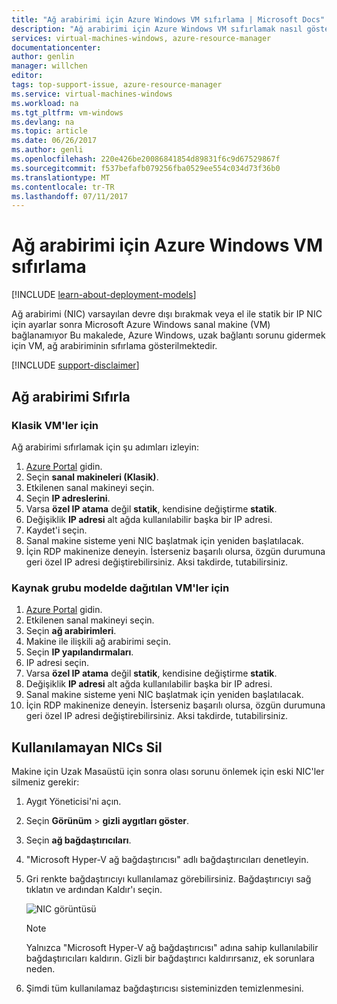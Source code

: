 ```yaml
---
title: "Ağ arabirimi için Azure Windows VM sıfırlama | Microsoft Docs"
description: "Ağ arabirimi için Azure Windows VM sıfırlamak nasıl gösterir"
services: virtual-machines-windows, azure-resource-manager
documentationcenter: 
author: genlin
manager: willchen
editor: 
tags: top-support-issue, azure-resource-manager
ms.service: virtual-machines-windows
ms.workload: na
ms.tgt_pltfrm: vm-windows
ms.devlang: na
ms.topic: article
ms.date: 06/26/2017
ms.author: genli
ms.openlocfilehash: 220e426be20086841854d89831f6c9d67529867f
ms.sourcegitcommit: f537befafb079256fba0529ee554c034d73f36b0
ms.translationtype: MT
ms.contentlocale: tr-TR
ms.lasthandoff: 07/11/2017
---
```

# <a name="how-to-reset-network-interface-for-azure-windows-vm"></a>Ağ arabirimi için Azure Windows VM sıfırlama 

[!INCLUDE [learn-about-deployment-models](../../../includes/learn-about-deployment-models-both-include.md)]

Ağ arabirimi (NIC) varsayılan devre dışı bırakmak veya el ile statik bir IP NIC için ayarlar sonra Microsoft Azure Windows sanal makine (VM) bağlanamıyor Bu makalede, Azure Windows, uzak bağlantı sorunu gidermek için VM, ağ arabiriminin sıfırlama gösterilmektedir.

[!INCLUDE [support-disclaimer](../../../includes/support-disclaimer.md)]
## <a name="reset-network-interface"></a>Ağ arabirimi Sıfırla

### <a name="for-classic-vms"></a>Klasik VM'ler için

Ağ arabirimi sıfırlamak için şu adımları izleyin:

1.  [Azure Portal]( https://ms.portal.azure.com) gidin.
2.  Seçin **sanal makineleri (Klasik)**.
3.  Etkilenen sanal makineyi seçin.
4.  Seçin **IP adreslerini**.
5.  Varsa **özel IP atama** değil **statik**, kendisine değiştirme **statik**.
6.  Değişiklik **IP adresi** alt ağda kullanılabilir başka bir IP adresi.
7.  Kaydet'i seçin.
8.  Sanal makine sisteme yeni NIC başlatmak için yeniden başlatılacak.
9.  İçin RDP makinenize deneyin. İsterseniz başarılı olursa, özgün durumuna geri özel IP adresi değiştirebilirsiniz. Aksi takdirde, tutabilirsiniz. 

### <a name="for-vms-deployed-in-resource-group-model"></a>Kaynak grubu modelde dağıtılan VM'ler için

1.  [Azure Portal]( https://ms.portal.azure.com) gidin.
2.  Etkilenen sanal makineyi seçin.
3.  Seçin **ağ arabirimleri**.
4.  Makine ile ilişkili ağ arabirimi seçin.
5.  Seçin **IP yapılandırmaları**.
6.  IP adresi seçin. 
7.  Varsa **özel IP atama** değil **statik**, kendisine değiştirme **statik**.
8.  Değişiklik **IP adresi** alt ağda kullanılabilir başka bir IP adresi.
9. Sanal makine sisteme yeni NIC başlatmak için yeniden başlatılacak.
10. İçin RDP makinenize deneyin. İsterseniz başarılı olursa, özgün durumuna geri özel IP adresi değiştirebilirsiniz. Aksi takdirde, tutabilirsiniz. 

## <a name="delete-the-unavailable-nics"></a>Kullanılamayan NICs Sil
Makine için Uzak Masaüstü için sonra olası sorunu önlemek için eski NIC'ler silmeniz gerekir:

1.  Aygıt Yöneticisi'ni açın.
2.  Seçin **Görünüm** > **gizli aygıtları göster**.
3.  Seçin **ağ bağdaştırıcıları**. 
4.  "Microsoft Hyper-V ağ bağdaştırıcısı" adlı bağdaştırıcıları denetleyin.
5.  Gri renkte bağdaştırıcıyı kullanılamaz görebilirsiniz. Bağdaştırıcıyı sağ tıklatın ve ardından Kaldır'ı seçin.

    ![NIC görüntüsü](media/reset-network-interface/nicpage.png)

    > [!NOTE]
    > Yalnızca "Microsoft Hyper-V ağ bağdaştırıcısı" adına sahip kullanılabilir bağdaştırıcıları kaldırın. Gizli bir bağdaştırıcı kaldırırsanız, ek sorunlara neden.
    >
    >

6.  Şimdi tüm kullanılamaz bağdaştırıcısı sisteminizden temizlenmesini.